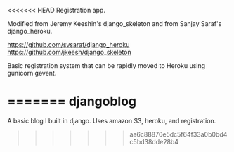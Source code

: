 <<<<<<< HEAD
Registration app.

Modified from Jeremy Keeshin's django_skeleton and from Sanjay Saraf's django_heroku. 

https://github.com/svsaraf/django_heroku
https://github.com/jkeesh/django_skeleton

Basic registration system that can be rapidly moved to Heroku using gunicorn gevent. 


=======
djangoblog
==========

A basic blog I built in django. Uses amazon S3, heroku, and registration. 
>>>>>>> aa6c88870e5dc5f64f33a0b0bd4c5bd38dde28b4
